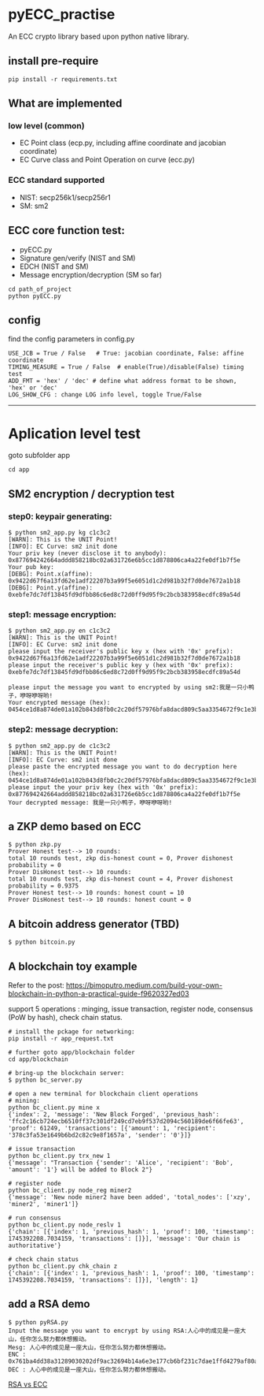# pyECC_practise
An ECC crypto library based upon python native library.

## install pre-require
```
pip install -r requirements.txt
``` 

## What are implemented

### low level (common)
- EC Point class (ecp.py, including affine coordinate and jacobian coordinate)
- EC Curve class and Point Operation on curve (ecc.py)

### ECC standard supported
- NIST: secp256k1/secp256r1
- SM: sm2

## ECC core function test:
- pyECC.py
- Signature gen/verify (NIST and SM)
- EDCH (NIST and SM)
- Message encryption/decryption (SM so far)

```shell
cd path_of_project
python pyECC.py
```

## config
find the config parameters in config.py

```shell
USE_JCB = True / False   # True: jacobian coordinate, False: affine coordinate
TIMING_MEASURE = True / False  # enable(True)/disable(False) timing test
ADD_FMT = 'hex' / 'dec' # define what address format to be shown, 'hex' or 'dec'
LOG_SHOW_CFG : change LOG info level, toggle True/False
```
---

# Aplication level test
goto subfolder app
```shell
cd app
```
## SM2 encryption / decryption test

### step0: keypair generating: 

```shell
$ python sm2_app.py kg c1c3c2
[WARN]: This is the UNIT Point!
[INFO]: EC Curve: sm2 init done
Your priv key (never disclose it to anybody): 0x877694242664addd858218bc02a631726e6b5cc1d878806ca4a22fe0df1b7f5e
Your pub key:
[DEBG]: Point.x(affine): 0x9422d67f6a13fd62e1adf22207b3a99f5e6051d1c2d981b32f7d0de7672a1b18
[DEBG]: Point.y(affine): 0xebfe7dc7df13845fd9dfbb86c6ed8c72d0ff9d95f9c2bcb383958ecdfc89a54d
```

### step1: message encryption: 
```shell
$ python sm2_app.py en c1c3c2
[WARN]: This is the UNIT Point!
[INFO]: EC Curve: sm2 init done
please input the receiver's public key x (hex with '0x' prefix): 0x9422d67f6a13fd62e1adf22207b3a99f5e6051d1c2d981b32f7d0de7672a1b18
please input the receiver's public key y (hex with '0x' prefix): 0xebfe7dc7df13845fd9dfbb86c6ed8c72d0ff9d95f9c2bcb383958ecdfc89a54d

please input the message you want to encrypted by using sm2:我是一只小鸭子，咿呀咿呀哟!
Your encrypted message (hex): 0454ce1d8a874de01a102b843d8fb0c2c20df57976bfa8dacd809c5aa3354672f9c1e3ba0c7b823c7d24c228d471a193fb109fdd1d214bbd017c7991c6c3a336ba052b4aa60f4f465e5843cae7da7c1e30e0b2bd12057c6a32de454c13f5edcec2f798945112b7b99d2bb0cc299fb8dd6d32a3dc480aee9b4723a36a3d5f38aa4ba35b2e4dafa7c98f
```

### step2: message decryption: 
```shell
$ python sm2_app.py de c1c3c2
[WARN]: This is the UNIT Point!
[INFO]: EC Curve: sm2 init done
please paste the encrypted message you want to do decryption here (hex):  0454ce1d8a874de01a102b843d8fb0c2c20df57976bfa8dacd809c5aa3354672f9c1e3ba0c7b823c7d24c228d471a193fb109fdd1d214bbd017c7991c6c3a336ba052b4aa60f4f465e5843cae7da7c1e30e0b2bd12057c6a32de454c13f5edcec2f798945112b7b99d2bb0cc299fb8dd6d32a3dc480aee9b4723a36a3d5f38aa4ba35b2e4dafa7c98f
please input the your priv key (hex with '0x' prefix): 0x877694242664addd858218bc02a631726e6b5cc1d878806ca4a22fe0df1b7f5e
Your decrypted message: 我是一只小鸭子，咿呀咿呀哟!
```

## a ZKP demo based on ECC
```shell
$ python zkp.py 
Prover Honest test--> 10 rounds: 
total 10 rounds test, zkp dis-honest count = 0, Prover dishonest probability = 0
Prover DisHonest test--> 10 rounds: 
total 10 rounds test, zkp dis-honest count = 4, Prover dishonest probability = 0.9375
Prover Honest test--> 10 rounds: honest count = 10
Prover DisHonest test--> 10 rounds: honest count = 0
```

## A bitcoin address generator (TBD)
```shell
$ python bitcoin.py 
```

## A blockchain toy example

Refer to the post: https://bimoputro.medium.com/build-your-own-blockchain-in-python-a-practical-guide-f9620327ed03

support 5 operations : minging, issue transaction, register node, consensus (PoW by hash), check chain status.

```shell
# install the pckage for networking:
pip install -r app_request.txt

# further goto app/blockchain folder
cd app/blockchain

# bring-up the blockchain server:
$ python bc_server.py 

# open a new terminal for blockchain client operations
# mining: 
python bc_client.py mine x
{'index': 2, 'message': 'New Block Forged', 'previous_hash': 'ffc2c16cb724ecb6510ff37c301df249cd7eb9f537d2094c560189de6f66fe63', 'proof': 61249, 'transactions': [{'amount': 1, 'recipient': '378c3fa53e1649b6bd2c82c9e8f1657a', 'sender': '0'}]}

# issue transaction
python bc_client.py trx_new 1
{'message': "Transaction {'sender': 'Alice', 'recipient': 'Bob', 'amount': '1'} will be added to Block 2"}

# register node
python bc_client.py node_reg miner2
{'message': 'New node miner2 have been added', 'total_nodes': ['xzy', 'miner2', 'miner1']}

# run consensus
python bc_client.py node_reslv 1
{'chain': [{'index': 1, 'previous_hash': 1, 'proof': 100, 'timestamp': 1745392208.7034159, 'transactions': []}], 'message': 'Our chain is authoritative'}

# check chain status
python bc_client.py chk_chain z
{'chain': [{'index': 1, 'previous_hash': 1, 'proof': 100, 'timestamp': 1745392208.7034159, 'transactions': []}], 'length': 1}

```

## add a RSA demo

```shell
$ python pyRSA.py 
Input the message you want to encrypt by using RSA:人心中的成见是一座大山，任你怎么努力都休想搬动。
Mesg: 人心中的成见是一座大山，任你怎么努力都休想搬动。
ENC : 0x761ba4dd38a31289030202df9ac32694b14a6e3e177cb6bf231c7dae1ffd4279af80a978595254feb4256b6713703684f407574cd3f7699cb0a69457368cdeeb0010c86ec07f273af3d2c424b0fc54aba28f166f01b2fa9013ae7c94bf3268fc1eb7072ea58dd06518c98ffb3cd27a41537d161b1833168f7647233bb6a6102f
DEC : 人心中的成见是一座大山，任你怎么努力都休想搬动。

```
[RSA vs ECC](./RSA.md)